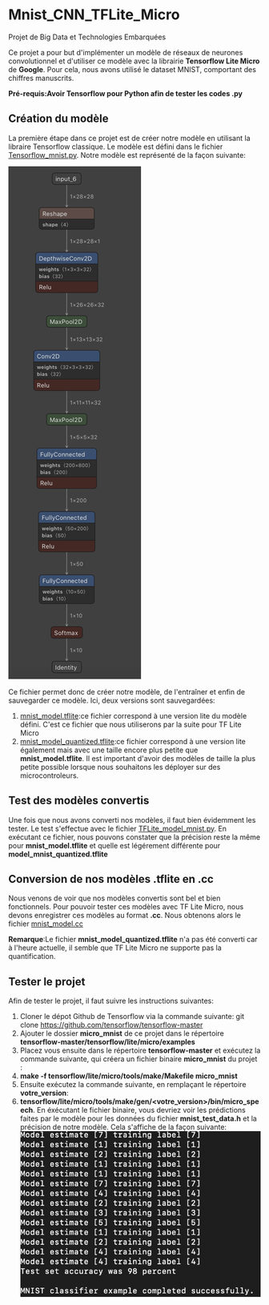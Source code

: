 # Mnist_CNN_TFLite_Micro
Projet de Big Data et Technologies Embarquées


Ce projet a pour but d'implémenter un modèle de réseaux de neurones convolutionnel et d'utiliser ce modèle avec la librairie **Tensorflow Lite Micro** de **Google**. Pour cela, nous avons utilisé le dataset MNIST, comportant des chiffres manuscrits.

**Pré-requis:Avoir Tensorflow pour Python afin de tester les codes .py**

## Création du modèle

La première étape dans ce projet est de créer notre modèle en utilisant la libraire Tensorflow classique. Le modèle est défini dans le fichier [Tensorflow_mnist.py](https://github.com/PierreAmbeza/Mnist_CNN_TFLite_Micro/blob/master/Tensorflow_mnist.py).
Notre modèle est représenté de la façon suivante:

![Description du modele](Model.png)

Ce fichier permet donc de créer notre modèle, de l'entraîner et enfin de sauvegarder ce modèle. Ici, deux versions sont sauvegardées:

1. [mnist_model.tflite](https://github.com/PierreAmbeza/Mnist_CNN_TFLite_Micro/blob/master/micro_mnist/model_mnist.tflite):ce fichier correspond à une version lite du modèle défini. C'est ce fichier que nous utiliserons par la suite pour TF Lite Micro
1. [mnist_model_quantized.tflite](https://github.com/PierreAmbeza/Mnist_CNN_TFLite_Micro/blob/master/micro_mnist/model_mnist_quantized__.tflite):ce fichier correspond à une version lite également mais avec une taille encore plus petite que **mnist_model.tflite**. Il est important d'avoir des modèles de taille la plus petite possible lorsque nous souhaitons les déployer sur des microcontroleurs.

## Test des modèles convertis

Une fois que nous avons converti nos modèles, il faut bien évidemment les tester. Le test s'effectue avec le fichier [TFLite_model_mnist.py](https://github.com/PierreAmbeza/Mnist_CNN_TFLite_Micro/blob/master/TFLite_model_mnist.py).
En exécutant ce fichier, nous pouvons constater que la précision reste la même pour **mnist_model.tflite** et quelle est légérement différente pour **model_mnist_quantized.tflite**

## Conversion de nos modèles .tflite en .cc

Nous venons de voir que nos modèles convertis sont bel et bien fonctionnels. Pour pouvoir tester ces modèles avec TF Lite Micro, nous devons enregistrer ces modèles au format **.cc**. Nous obtenons alors le fichier [mnist_model.cc](https://github.com/PierreAmbeza/Mnist_CNN_TFLite_Micro/blob/master/micro_mnist/model/mnist_model.cc)

**Remarque**:Le fichier **mnist_model_quantized.tflite** n'a pas été converti car à l'heure actuelle, il semble que TF Lite Micro ne supporte pas la quantification.


## Tester le projet

Afin de tester le projet, il faut suivre les instructions suivantes:

1. Cloner le dépot Github de Tensorflow via la commande suivante: git clone https://github.com/tensorflow/tensorflow-master
1. Ajouter le dossier **micro_mnist** de ce projet dans le répertoire **tensorflow-master/tensorflow/lite/micro/examples**
1. Placez vous ensuite dans le répertoire **tensorflow-master** et exécutez la commande suivante, qui créera un fichier binaire **micro_mnist** du projet :
  1. **make -f tensorflow/lite/micro/tools/make/Makefile micro_mnist**
1. Ensuite exécutez la commande suivante, en remplaçant le répertoire **votre_version**:
  1. **tensorflow/lite/micro/tools/make/gen/<votre_version>/bin/micro_speech**.
  En éxécutant le fichier binaire, vous devriez voir les prédictions faites par le modèle pour les données du fichier **mnist_test_data.h** et la précision de notre modèle. Cela s'affiche de la façon suivante:
  ![Prédictions du modèle TF Lite Micro](Predictions.png)
